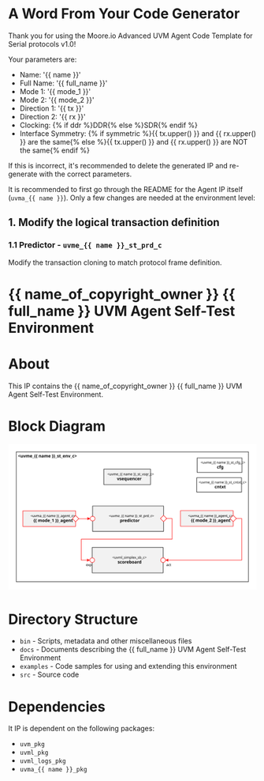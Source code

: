 # A Word From Your Code Generator
Thank you for using the Moore.io Advanced UVM Agent Code Template for Serial protocols v1.0!

Your parameters are:
* Name: '{{ name }}'
* Full Name: '{{ full_name }}'
* Mode 1: '{{ mode_1 }}'
* Mode 2: '{{ mode_2 }}'
* Direction 1: '{{ tx }}'
* Direction 2: '{{ rx }}'
* Clocking: {% if ddr %}DDR{% else %}SDR{% endif %}
* Interface Symmetry: {% if symmetric %}{{ tx.upper() }} and {{ rx.upper() }} are the same{% else %}{{ tx.upper() }} and {{ rx.upper() }} are NOT the same{% endif %}

If this is incorrect, it's recommended to delete the generated IP and re-generate with the correct parameters.

It is recommended to first go through the README for the Agent IP itself (`uvma_{{ name }}`). Only a few changes are needed at
the environment level:

## 1. Modify the logical transaction definition
### 1.1 Predictor - `uvme_{{ name }}_st_prd_c`
Modify the transaction cloning to match protocol frame definition.


# {{ name_of_copyright_owner }} {{ full_name }} UVM Agent Self-Test Environment

# About
This IP contains the {{ name_of_copyright_owner }} {{ full_name }} UVM Agent Self-Test Environment.

# Block Diagram
![alt text](./docs/env_block_diagram.svg "{{ full_name }} UVM Agent Self-Test Environment")

# Directory Structure
* `bin` - Scripts, metadata and other miscellaneous files
* `docs` - Documents describing the {{ full_name }} UVM Agent Self-Test Environment
* `examples` - Code samples for using and extending this environment
* `src` - Source code


# Dependencies
It IP is dependent on the following packages:

* `uvm_pkg`
* `uvml_pkg`
* `uvml_logs_pkg`
* `uvma_{{ name }}_pkg`
